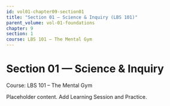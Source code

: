 ```yaml
---
id: vol01-chapter09-section01
title: "Section 01 — Science & Inquiry (LBS 101)"
parent_volume: vol-01-foundations
chapter: 9
section: 1
course: LBS 101 – The Mental Gym
---
```


# Section 01 — Science & Inquiry
Course: LBS 101 – The Mental Gym

Placeholder content. Add Learning Session and Practice.

